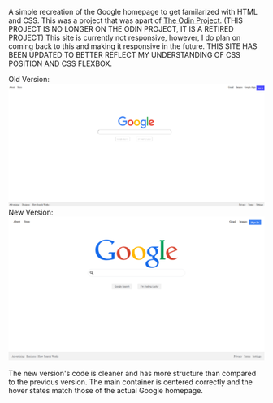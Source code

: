 A simple recreation of the Google homepage to get familarized with HTML and CSS.
This was a project that was apart of [The Odin Project](https://www.theodinproject.com/dashboard). (THIS PROJECT IS NO LONGER ON THE ODIN PROJECT, IT IS A RETIRED PROJECT)
This site is currently not responsive, however, I do plan on coming back to this and making it responsive in the future.
THIS SITE HAS BEEN UPDATED TO BETTER REFLECT MY UNDERSTANDING OF CSS POSITION AND CSS FLEXBOX. 

Old Version:
<img src="imgs/oldrecreation.PNG">
New Version: 
<img src="imgs/newversion.png">

The new version's code is cleaner and has more structure than compared to the previous version. The main container is centered correctly and the hover states match those of the actual Google homepage.

  
  
